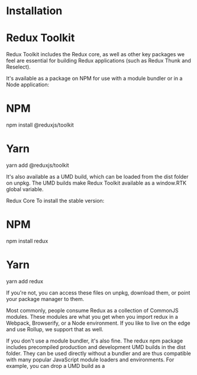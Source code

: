 # Installation
# Redux Toolkit
Redux Toolkit includes the Redux core, as well as other key packages we feel are essential for building Redux applications (such as Redux Thunk and Reselect).

It's available as a package on NPM for use with a module bundler or in a Node application:

# NPM
npm install @reduxjs/toolkit

# Yarn
yarn add @reduxjs/toolkit

It's also available as a UMD build, which can be loaded from the dist folder on unpkg. The UMD builds make Redux Toolkit available as a window.RTK global variable.

Redux Core
To install the stable version:

# NPM
npm install redux

# Yarn
yarn add redux

If you're not, you can access these files on unpkg, download them, or point your package manager to them.

Most commonly, people consume Redux as a collection of CommonJS modules. These modules are what you get when you import redux in a Webpack, Browserify, or a Node environment. If you like to live on the edge and use Rollup, we support that as well.

If you don't use a module bundler, it's also fine. The redux npm package includes precompiled production and development UMD builds in the dist folder. They can be used directly without a bundler and are thus compatible with many popular JavaScript module loaders and environments. For example, you can drop a UMD build as a <script> tag on the page, or tell Bower to install it. The UMD builds make Redux available as a window.Redux global variable.

The Redux source code is written in ES2015 but we precompile both CommonJS and UMD builds to ES5 so they work in any modern browser. You don't need to use Babel or a module bundler to get started with Redux.

# Complementary Packages
Most likely, you'll also need the React bindings and the developer tools.

# npm install react-redux
npm install --save-dev @redux-devtools/core

Note that unlike Redux itself, many packages in the Redux ecosystem don't provide UMD builds, so we recommend using CommonJS module bundlers like Webpack and Browserify for the most comfortable development experience.

# Create a React Redux App
The recommended way to start new apps with React and Redux is by using the official Redux+JS template or Redux+TS template for Create React App, which takes advantage of Redux Toolkit and React Redux's integration with React components.

# Redux + Plain JS template
npx create-react-app my-app --template redux

# Redux + TypeScript template
npx create-react-app my-app --template redux-typescript
